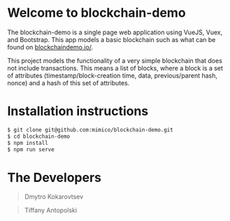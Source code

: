 # Welcome to blockchain-demo

The blockchain-demo is a single page web application using VueJS, Vuex, and Bootstrap. This app models a basic blockchain such as what can be found on [blockchaindemo.io/](https://blockchaindemo.io/).

This project models the functionality of a very simple blockchain that does not include transactions. This means a list of blocks, where a block is a set of attributes (timestamp/block-creation time, data, previous/parent hash, nonce) and a hash of this set of attributes.

# Installation instructions


```sh
$ git clone git@github.com:mimico/blockchain-demo.git
$ cd blockchain-demo
$ npm install
$ npm run serve
```

# The Developers

> Dmytro Kokarovtsev

> Tiffany Antopolski